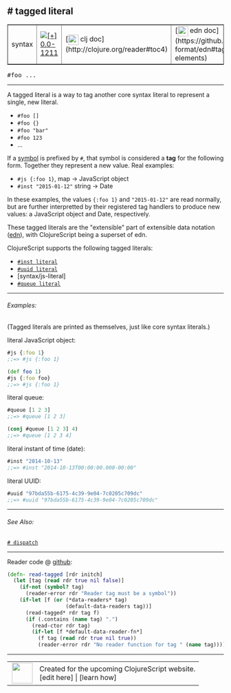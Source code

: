 ## # tagged literal



 <table border="1">
<tr>
<td>syntax</td>
<td><a href="https://github.com/cljsinfo/cljs-api-docs/tree/0.0-1211"><img valign="middle" alt="[+] 0.0-1211" title="Added in 0.0-1211" src="https://img.shields.io/badge/+-0.0--1211-lightgrey.svg"></a> </td>
<td>
[<img height="24px" valign="middle" src="http://i.imgur.com/1GjPKvB.png"> clj doc](http://clojure.org/reader#toc4)
</td>
<td>
[<img height="24px" valign="middle" src="http://i.imgur.com/I8uNXHv.png"> edn doc](https://github.com/edn-format/edn#tagged-elements)
</td>
</tr>
</table>

<samp>#foo ...</samp><br>

---


A tagged literal is a way to tag another core syntax literal to represent a
single, new literal.

- `#foo []`
- `#foo {}`
- `#foo "bar"`
- `#foo 123`
- ...

If a [symbol](syntax_symbol.md) is prefixed by `#`, that symbol is considered a
__tag__ for the following form.  Together they represent a new value.  Real
examples:

- `#js {:foo 1}`, map -> JavaScript object
- `#inst "2015-01-12"` string -> Date

In these examples, the values `{:foo 1}` and `"2015-01-12"` are read normally,
but are further interpretted by their registered tag handlers to produce new
values: a JavaScript object and Date, respectively.

These tagged literals are the "extensible" part of extensible data notation
([edn]), with ClojureScript being a superset of edn.

[edn]:https://github.com/edn-format/edn#tagged-elements

ClojureScript supports the following tagged literals:

- [`#inst literal`](syntax_inst-literal.md)
- [`#uuid literal`](syntax_uuid-literal.md)
- [syntax/js-literal]
- [`#queue literal`](syntax_queue-literal.md)

---

###### Examples:

(Tagged literals are printed as themselves, just like core syntax literals.)

literal JavaScript object:

```clj
#js {:foo 1}
;;=> #js {:foo 1}

(def foo 1)
#js {:foo foo}
;;=> #js {:foo 1}
```

literal queue:

```clj
#queue [1 2 3]
;;=> #queue [1 2 3]

(conj #queue [1 2 3] 4)
;;=> #queue [1 2 3 4]
```

literal instant of time (date):

```clj
#inst "2014-10-13"
;;=> #inst "2014-10-13T00:00:00.000-00:00"
```

literal UUID:

```clj
#uuid "97bda55b-6175-4c39-9e04-7c0205c709dc"
;;=> #uuid "97bda55b-6175-4c39-9e04-7c0205c709dc"
```

---

###### See Also:

[`# dispatch`](syntax_dispatch.md)<br>

---





Reader code @ [github](https://github.com/clojure/tools.reader/blob/tools.reader-0.7.5/src/main/clojure/clojure/tools/reader.clj#L614-L625):

```clj
(defn- read-tagged [rdr initch]
  (let [tag (read rdr true nil false)]
    (if-not (symbol? tag)
      (reader-error rdr "Reader tag must be a symbol"))
    (if-let [f (or (*data-readers* tag)
                   (default-data-readers tag))]
      (read-tagged* rdr tag f)
      (if (.contains (name tag) ".")
        (read-ctor rdr tag)
        (if-let [f *default-data-reader-fn*]
          (f tag (read rdr true nil true))
          (reader-error rdr "No reader function for tag " (name tag)))))))
```

<!--
Repo - tag - source tree - lines:

 <pre>
tools.reader @ tools.reader-0.7.5
└── src
    └── main
        └── clojure
            └── clojure
                └── tools
                    └── <ins>[reader.clj:614-625](https://github.com/clojure/tools.reader/blob/tools.reader-0.7.5/src/main/clojure/clojure/tools/reader.clj#L614-L625)</ins>
</pre>
-->

---



 <table>
<tr><td>
<img valign="middle" align="right" width="48px" src="http://i.imgur.com/Hi20huC.png">
</td><td>
Created for the upcoming ClojureScript website.<br>
[edit here] | [learn how]
</td></tr></table>

[edit here]:https://github.com/cljsinfo/cljs-api-docs/blob/master/cljsdoc/syntax_tagged-literal.cljsdoc
[learn how]:https://github.com/cljsinfo/cljs-api-docs/wiki/cljsdoc-files

<!--

This information was too distracting to show to readers, but I'll leave it
commented here since it is helpful to:

- pretty-print the data used to generate this document
- and show how to retrieve that data



The API data for this symbol:

```clj
{:description "A tagged literal is a way to tag another core syntax literal to represent a\nsingle, new literal.\n\n- `#foo []`\n- `#foo {}`\n- `#foo \"bar\"`\n- `#foo 123`\n- ...\n\nIf a [symbol](syntax/symbol) is prefixed by `#`, that symbol is considered a\n__tag__ for the following form.  Together they represent a new value.  Real\nexamples:\n\n- `#js {:foo 1}`, map -> JavaScript object\n- `#inst \"2015-01-12\"` string -> Date\n\nIn these examples, the values `{:foo 1}` and `\"2015-01-12\"` are read normally,\nbut are further interpretted by their registered tag handlers to produce new\nvalues: a JavaScript object and Date, respectively.\n\nThese tagged literals are the \"extensible\" part of extensible data notation\n([edn]), with ClojureScript being a superset of edn.\n\n[edn]:https://github.com/edn-format/edn#tagged-elements\n\nClojureScript supports the following tagged literals:\n\n- [syntax/inst-literal]\n- [syntax/uuid-literal]\n- [syntax/js-literal]\n- [syntax/queue-literal]",
 :ns "syntax",
 :name "tagged-literal",
 :history [["+" "0.0-1211"]],
 :type "syntax",
 :related ["syntax/dispatch"],
 :full-name-encode "syntax_tagged-literal",
 :extra-sources [{:code "(defn- read-tagged [rdr initch]\n  (let [tag (read rdr true nil false)]\n    (if-not (symbol? tag)\n      (reader-error rdr \"Reader tag must be a symbol\"))\n    (if-let [f (or (*data-readers* tag)\n                   (default-data-readers tag))]\n      (read-tagged* rdr tag f)\n      (if (.contains (name tag) \".\")\n        (read-ctor rdr tag)\n        (if-let [f *default-data-reader-fn*]\n          (f tag (read rdr true nil true))\n          (reader-error rdr \"No reader function for tag \" (name tag)))))))",
                  :title "Reader code",
                  :repo "tools.reader",
                  :tag "tools.reader-0.7.5",
                  :filename "src/main/clojure/clojure/tools/reader.clj",
                  :lines [614 625]}],
 :usage ["#foo ..."],
 :examples [{:id "e84f6a",
             :content "(Tagged literals are printed as themselves, just like core syntax literals.)\n\nliteral JavaScript object:\n\n```clj\n#js {:foo 1}\n;;=> #js {:foo 1}\n\n(def foo 1)\n#js {:foo foo}\n;;=> #js {:foo 1}\n```\n\nliteral queue:\n\n```clj\n#queue [1 2 3]\n;;=> #queue [1 2 3]\n\n(conj #queue [1 2 3] 4)\n;;=> #queue [1 2 3 4]\n```\n\nliteral instant of time (date):\n\n```clj\n#inst \"2014-10-13\"\n;;=> #inst \"2014-10-13T00:00:00.000-00:00\"\n```\n\nliteral UUID:\n\n```clj\n#uuid \"97bda55b-6175-4c39-9e04-7c0205c709dc\"\n;;=> #uuid \"97bda55b-6175-4c39-9e04-7c0205c709dc\"\n```"}],
 :edn-doc "https://github.com/edn-format/edn#tagged-elements",
 :full-name "syntax/tagged-literal",
 :display "# tagged literal",
 :clj-doc "http://clojure.org/reader#toc4"}

```

Retrieve the API data for this symbol:

```clj
;; from Clojure REPL
(require '[clojure.edn :as edn])
(-> (slurp "https://raw.githubusercontent.com/cljsinfo/cljs-api-docs/catalog/cljs-api.edn")
    (edn/read-string)
    (get-in [:symbols "syntax/tagged-literal"]))
```

-->
